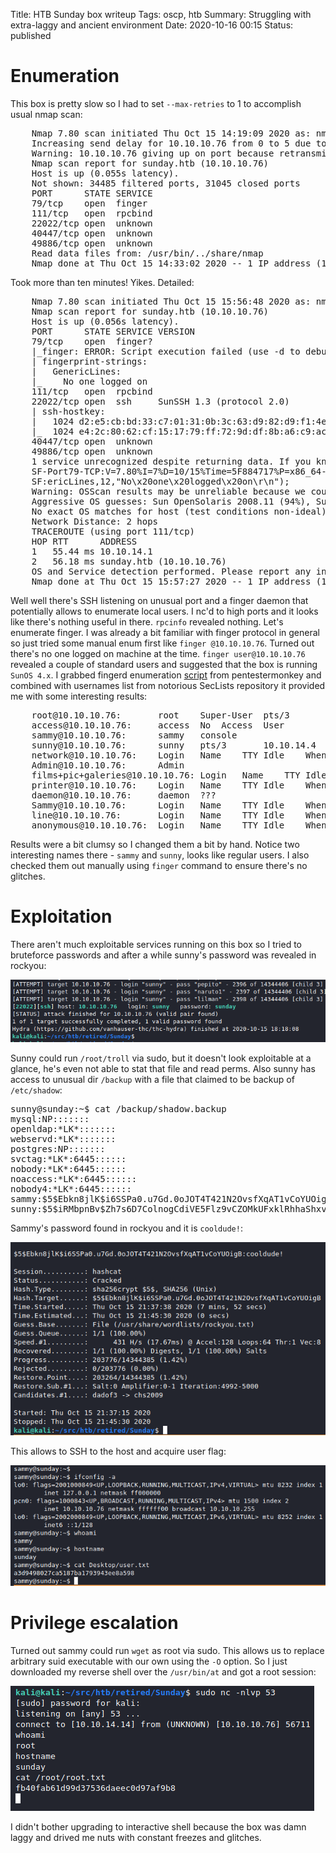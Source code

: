 Title: HTB Sunday box writeup
Tags: oscp, htb
Summary: Struggling with extra-laggy and ancient environment
Date: 2020-10-16 00:15
Status: published

# Enumeration
This box is pretty slow so I had to set `--max-retries` to 1 to accomplish usual
nmap scan:
<pre>
    Nmap 7.80 scan initiated Thu Oct 15 14:19:09 2020 as: nmap -sS -p- --max-retries=1 -oA enum/nmap-ss-all -v 10.10.10.76
    Increasing send delay for 10.10.10.76 from 0 to 5 due to 17 out of 56 dropped probes since last increase.
    Warning: 10.10.10.76 giving up on port because retransmission cap hit (1).
    Nmap scan report for sunday.htb (10.10.10.76)
    Host is up (0.055s latency).
    Not shown: 34485 filtered ports, 31045 closed ports
    PORT      STATE SERVICE
    79/tcp    open  finger
    111/tcp   open  rpcbind
    22022/tcp open  unknown
    40447/tcp open  unknown
    49886/tcp open  unknown
    Read data files from: /usr/bin/../share/nmap
    Nmap done at Thu Oct 15 14:33:02 2020 -- 1 IP address (1 host up) scanned in 832.69 seconds
</pre>
Took more than ten minutes! Yikes. Detailed:
<pre>
    Nmap 7.80 scan initiated Thu Oct 15 15:56:48 2020 as: nmap -sC -sV -A -T4 -p79,111,22022,40447,49886 -oA enum/nmap-sCVAT4-open 10.10.10.76
    Nmap scan report for sunday.htb (10.10.10.76)
    Host is up (0.056s latency).
    PORT      STATE SERVICE VERSION
    79/tcp    open  finger?
    |_finger: ERROR: Script execution failed (use -d to debug)
    | fingerprint-strings: 
    |   GenericLines: 
    |_    No one logged on
    111/tcp   open  rpcbind
    22022/tcp open  ssh     SunSSH 1.3 (protocol 2.0)
    | ssh-hostkey: 
    |   1024 d2:e5:cb:bd:33:c7:01:31:0b:3c:63:d9:82:d9:f1:4e (DSA)
    |_  1024 e4:2c:80:62:cf:15:17:79:ff:72:9d:df:8b:a6:c9:ac (RSA)
    40447/tcp open  unknown
    49886/tcp open  unknown
    1 service unrecognized despite returning data. If you know the service/version, please submit the following fingerprint at https://nmap.org/cgi-bin/submit.cgi?new-service :
    SF-Port79-TCP:V=7.80%I=7%D=10/15%Time=5F884717%P=x86_64-pc-linux-gnu%r(Gen
    SF:ericLines,12,"No\x20one\x20logged\x20on\r\n");
    Warning: OSScan results may be unreliable because we could not find at least 1 open and 1 closed port
    Aggressive OS guesses: Sun OpenSolaris 2008.11 (94%), Sun Solaris 10 (94%), Sun Solaris 9 or 10, or OpenSolaris 2009.06 snv_111b (94%), Sun Solaris 9 or 10 (SPARC) (92%), Sun Storage 7210 NAS device (92%), Sun Solaris 9 or 10 (92%), Oracle Solaris 11 (91%), Sun Solaris 8 (90%), Sun Solaris 9 (89%), Sun Solaris 8 (SPARC) (89%)
    No exact OS matches for host (test conditions non-ideal).
    Network Distance: 2 hops
    TRACEROUTE (using port 111/tcp)
    HOP RTT      ADDRESS
    1   55.44 ms 10.10.14.1
    2   56.18 ms sunday.htb (10.10.10.76)
    OS and Service detection performed. Please report any incorrect results at https://nmap.org/submit/ .
    Nmap done at Thu Oct 15 15:57:27 2020 -- 1 IP address (1 host up) scanned in 39.71 seconds
</pre>
Well well there's SSH listening on unusual port and a finger daemon that
potentially allows to enumerate local users. I nc'd to high ports and it looks
like there's nothing useful in there. `rpcinfo` revealed nothing. Let's
enumerate finger. I was already a bit familiar with finger protocol in general
so just tried some manual enum first like `finger @10.10.10.76`. Turned out
there's no one logged on machine at the time. `finger user@10.10.10.76`
revealed a couple of standard users and suggested that the box is running 
`SunOS 4.x`. I grabbed fingerd enumeration
[script](https://github.com/pentestmonkey/finger-user-enum) from pentestermonkey
and combined with usernames list from notorious SecLists repository it provided
me with some interesting results:
<pre>
    root@10.10.10.76:	    root	Super-User	pts/3		sunday	
    access@10.10.10.76:	    access	No	Access	User	
    sammy@10.10.10.76:	    sammy	console	
    sunny@10.10.10.76:	    sunny	pts/3		10.10.14.4	
    network@10.10.10.76:	Login	Name	TTY	Idle	When	Wherelisten	Network	Admin	
    Admin@10.10.10.76:	    Admin
    films+pic+galeries@10.10.10.76:	Login	Name	TTY	Idle	When	Wherefilms+pic+galeries	???
    printer@10.10.10.76:	Login	Name	TTY	Idle	When	Wherelp	Line	Printer	Admin	
    daemon@10.10.10.76:	    daemon	???	
    Sammy@10.10.10.76:	    Login	Name	TTY	Idle	When	Wheresammy	sammy	console	
    line@10.10.10.76:	    Login	Name	TTY	Idle	When	Wherelp	Line	Printer	Admin	
    anonymous@10.10.10.76:	Login	Name	TTY	Idle	When	Wherenobody	NFS	Anonymous	Access	
</pre>
Results were a bit clumsy so I changed them a bit by hand. Notice two
interesting names there - `sammy` and `sunny`, looks like regular users. I also
checked them out manually using `finger` command to ensure there's no glitches.

# Exploitation
There aren't much exploitable services running on this box so I tried to
bruteforce passwords and after a while sunny's password was revealed in rockyou:

![sunny pwd](/cstatic/htb-sunday/sunny-password.png)

Sunny could run `/root/troll` via sudo, but it doesn't look exploitable at a
glance, he's even not able to stat that file and read perms. 
Also sunny has access to unusual dir `/backup` with a file that claimed to be
backup of `/etc/shadow`:
<pre>
sunny@sunday:~$ cat /backup/shadow.backup
mysql:NP:::::::
openldap:*LK*:::::::
webservd:*LK*:::::::
postgres:NP:::::::
svctag:*LK*:6445::::::
nobody:*LK*:6445::::::
noaccess:*LK*:6445::::::
nobody4:*LK*:6445::::::
sammy:$5$Ebkn8jlK$i6SSPa0.u7Gd.0oJOT4T421N2OvsfXqAT1vCoYUOigB:6445::::::
sunny:$5$iRMbpnBv$Zh7s6D7ColnogCdiVE5Flz9vCZOMkUFxklRhhaShxv3:17636::::::
</pre>
Sammy's password found in rockyou and it is `cooldude!`:

![sammy pwd](/cstatic/htb-sunday/sammy-cracked.png)

This allows to SSH to the host and acquire user flag:

![sammy shell](/cstatic/htb-sunday/user-shell.png)

# Privilege escalation
Turned out sammy could run `wget` as root via sudo. This allows us to replace
arbitrary suid executable with our own using the `-O` option. So I just
downloaded my reverse shell over the `/usr/bin/at` and got a root session:

![root shell](/cstatic/htb-sunday/root-shell.png)

I didn't bother upgrading to interactive shell because the box was damn laggy 
and drived me nuts with constant freezes and glitches.
